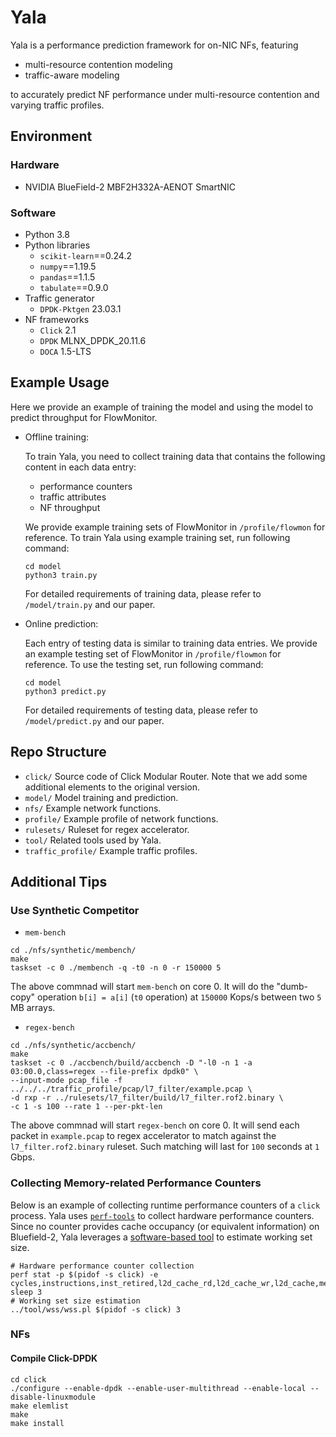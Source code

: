 # Yala
Yala is a performance prediction framework for on-NIC NFs, featuring
- multi-resource contention modeling
- traffic-aware modeling

to accurately predict NF performance under multi-resource contention and varying traffic profiles. 

<!-- refer to our paper at xxx -->

## Environment
### Hardware
- NVIDIA BlueField-2 MBF2H332A-AENOT SmartNIC

### Software
- Python 3.8
- Python libraries
    - `scikit-learn`==0.24.2 
    - `numpy`==1.19.5
    - `pandas`==1.1.5
    - `tabulate`==0.9.0
- Traffic generator
    - `DPDK-Pktgen` 23.03.1
- NF frameworks
    - `Click` 2.1 
    - `DPDK` MLNX_DPDK_20.11.6
    - `DOCA` 1.5-LTS

## Example Usage
Here we provide an example of training the model and using the model to predict throughput for FlowMonitor. 
- Offline training: 

    To train Yala, you need to collect training data that contains the following content in each data entry:
    - performance counters
    - traffic attributes
    - NF throughput

    We provide example training sets of FlowMonitor in `/profile/flowmon` for reference. To train Yala using example training set, run following command:
    ```terminal
    cd model
    python3 train.py
    ```
    For detailed requirements of training data, please refer to `/model/train.py` and our paper.
- Online prediction:

    Each entry of testing data is similar to training data entries.
    We provide an example testing set of FlowMonitor in `/profile/flowmon` for reference. To use the testing set, run following command:
    ```terminal
    cd model
    python3 predict.py
    ```
    For detailed requirements of testing data, please refer to `/model/predict.py` and our paper.

## Repo Structure
- `click/` Source code of Click Modular Router. Note that we add some additional elements to the original version.
- `model/` Model training and prediction. 
- `nfs/` Example network functions.
- `profile/` Example profile of network functions.
- `rulesets/` Ruleset for regex accelerator.
- `tool/` Related tools used by Yala. 
- `traffic_profile/` Example traffic profiles.

## Additional Tips
### Use Synthetic Competitor
- `mem-bench`
```terminal
cd ./nfs/synthetic/membench/
make
taskset -c 0 ./membench -q -t0 -n 0 -r 150000 5
```
The above commnad will start `mem-bench` on core 0. It will do the "dumb-copy" operation `b[i] = a[i]` (`t0` operation) at `150000` Kops/s between two `5` MB arrays.

- `regex-bench`
```terminal
cd ./nfs/synthetic/accbench/
make
taskset -c 0 ./accbench/build/accbench -D "-l0 -n 1 -a 03:00.0,class=regex --file-prefix dpdk0" \ 
--input-mode pcap_file -f ../../../traffic_profile/pcap/l7_filter/example.pcap \ 
-d rxp -r ../rulesets/l7_filter/build/l7_filter.rof2.binary \ 
-c 1 -s 100 --rate 1 --per-pkt-len
```
The above commnad will start `regex-bench` on core 0. It will send each packet in `example.pcap` to regex accelerator to match against the `l7_filter.rof2.binary` ruleset. Such matching will last for `100` seconds at `1` Gbps.

### Collecting Memory-related Performance Counters
Below is an example of collecting runtime performance counters of a `click` process.
Yala uses [`perf-tools`](https://github.com/brendangregg/perf-tools) to collect hardware performance counters. 
Since no counter provides cache occupancy (or equivalent information) on Bluefield-2, Yala leverages a [software-based tool](https://www.brendangregg.com/wss.html) to estimate working set size. 
```terminal
# Hardware performance counter collection
perf stat -p $(pidof -s click) -e cycles,instructions,inst_retired,l2d_cache_rd,l2d_cache_wr,l2d_cache,mem_access_rd,mem_access_wr sleep 3
# Working set size estimation
../tool/wss/wss.pl $(pidof -s click) 3 
```
### NFs
#### Compile Click-DPDK
```terminal
cd click
./configure --enable-dpdk --enable-user-multithread --enable-local --disable-linuxmodule 
make elemlist
make
make install
```
<!-- #### Compile DOCA Samples

#### Compile DPDK Pipeline -->
